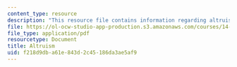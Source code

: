 ```yaml
---
content_type: resource
description: "This resource file contains information regarding altruism.\r\n\r\n"
file: https://ol-ocw-studio-app-production.s3.amazonaws.com/courses/14-11-insights-from-game-theory-into-social-behavior-fall-2013/f218d9dba61e843d2c45186da3ae5af9_MIT14_11F13_Altruism.pdf
file_type: application/pdf
resourcetype: Document
title: Altruism
uid: f218d9db-a61e-843d-2c45-186da3ae5af9
---
```

